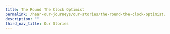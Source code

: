```yaml
---
title: The Round The Clock Optimist
permalink: /hear-our-journeys/our-stories/the-round-the-clock-optimist/
description: ""
third_nav_title: Our Stories
---
```

